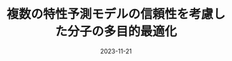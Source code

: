 ---
title: '複数の特性予測モデルの信頼性を考慮した分子の多目的最適化 '
authors:
- 吉澤竜哉
- 石田祥一
- 佐藤朋広
- 大田雅照
- 本間光貴
- 寺山慧
date: '2023-11-21'
publishDate:
# publication_types:
# - paper-conference
# publication: '複数の特性予測モデルの信頼性を考慮した分子の多目的最適化. 第51回構造活性相関シンポジウム. 2023/11/21'
publication: '第51回構造活性相関シンポジウム. 2023/11/21'
links:
- name: SAR Presentation Award受賞
  url: https://www.yokohama-cu.ac.jp/news/2023/20240131yoshizawa.html
---